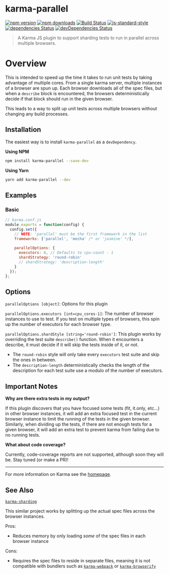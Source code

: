 # karma-parallel

[![npm version](https://img.shields.io/npm/v/karma-parallel.svg?style=flat-square)](https://www.npmjs.com/package/karma-parallel)
[![npm downloads](https://img.shields.io/npm/dm/karma-parallel.svg?style=flat-square)](https://www.npmjs.com/package/karma-parallel)
[![Build Status](https://travis-ci.org/joeljeske/karma-parallel.svg?branch=master)](https://travis-ci.org/joeljeske/karma-parallel)
[![js-standard-style](https://img.shields.io/badge/code%20style-standard-brightgreen.svg?style=flat-square)](https://github.com/joeljeske/karma-parallel)
[![dependencies Status](https://david-dm.org/joeljeske/karma-parallel/status.svg)](https://david-dm.org/joeljeske/karma-parallel)
[![devDependencies Status](https://david-dm.org/joeljeske/karma-parallel/dev-status.svg)](https://david-dm.org/joeljeske/karma-parallel?type=dev)

> A Karma JS plugin to support sharding tests to run in parallel across multiple browsers.

# Overview

This is intended to speed up the time it takes to run unit tests by taking advantage of multiple cores. From a single
karma server, multiple instances of a browser are spun up. Each browser downloads all of the spec files, but when a 
`describe` block is encountered, the browsers deterministically decide if that block should run in the given browser. 

This leads to a way to split up unit tests across multiple browsers without changing any build processes. 

## Installation

The easiest way is to install `karma-parallel` as a `devDependency`.

**Using NPM**

```bash
npm install karma-parallel --save-dev
```

**Using Yarn**

```bash
yarn add karma-parallel --dev
```


## Examples

### Basic

```javascript
// karma.conf.js
module.exports = function(config) {
  config.set({
    // NOTE: 'parallel' must be the first framework in the list
    frameworks: ['parallel', 'mocha' /* or 'jasmine' */],
    
    parallelOptions: {
      executors: 4, // Defaults to cpu-count - 1
      shardStrategy: 'round-robin'
      // shardStrategy: 'description-length'  
    }
  });
};
```


## Options

`parallelOptions [object]`: Options for this plugin

`parallelOptions.executors [int=cpu_cores-1]`: The number of browser instances to
use to test. If you test on multiple types of browsers, this spin up the number of 
executors for each browser type. 

`parallelOptions.shardStyle [string='round-robin']`: This plugin works by 
overriding the test suite `describe()` function. When it encounters a describe, it 
must decide if it will skip the tests inside of it, or not. 

* The `round-robin` style will only take every `executors` test suite and skip the ones in between.
* The `description-length` deterministically checks the length of the description for each test suite use a modulo of the number of executors. 


## Important Notes

**Why are there extra tests in my output?**

If this plugin discovers that you have focused some tests (fit, it.only, etc...) in other browser instances, it will add an extra focused test in the current browser instance to limit the running of the tests in the given browser. Similarly, when dividing up the tests, if there are not enough tests for a given browser, it will add an extra test to prevent karma from failing due to no running tests. 

**What about code coverage?**

Currently, code-coverage reports are not supported, although soon they will be. Stay tuned (or make a PR)!


----

For more information on Karma see the [homepage].

## See Also

[`karma-sharding`](https://github.com/rschuft/karma-sharding)

This similar project works by splitting up the actual spec files across the browser instances. 

Pros: 

* Reduces memory by only loading *some* of the spec files in each browser instance

Cons: 

* Requires the spec files to reside in separate files, meaning it is not compatible with bundlers such 
as [`karma-webpack`](https://github.com/webpack-contrib/karma-webpack) or [`karma-browserify`](https://github.com/nikku/karma-browserify)



[homepage]: http://karma-runner.github.com

